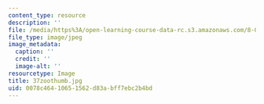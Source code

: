 ```yaml
---
content_type: resource
description: ''
file: /media/https%3A/open-learning-course-data-rc.s3.amazonaws.com/8-02-physics-ii-electricity-and-magnetism-spring-2007/0078c46410651562d83abff7ebc2b4bd_37zoothumb.jpg
file_type: image/jpeg
image_metadata:
  caption: ''
  credit: ''
  image-alt: ''
resourcetype: Image
title: 37zoothumb.jpg
uid: 0078c464-1065-1562-d83a-bff7ebc2b4bd
---
```

